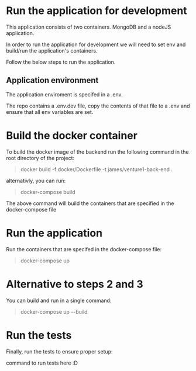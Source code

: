 # Run the application for development

This application consists of two containers. MongoDB and a nodeJS application. 

In order to run the application for development we will need to set env and build/run the application's containers. 

Follow the below steps to run the application. 

## Application environment 

The application enviroment is specifed in a .env. 

The repo contains a .env.dev file, copy the contents of that file to a .env and ensure that all env variables are set. 

# Build the docker container 

To build the docker image of the backend run the following command in the root directory of the project: 

>docker build -f docker/Dockerfile -t james/venture1-back-end .

alternativly, you can run: 

>docker-compose build 

The above command will build the containers that are specified in the docker-compose file

# Run the application 

Run the containers that are specifed in the docker-compose file: 

>docker-compose up 

# Alternative to steps 2 and 3

You can build and run in a single command: 

>docker-compose up --build

# Run the tests

Finally, run the tests to ensure proper setup:

command to run tests here :D
